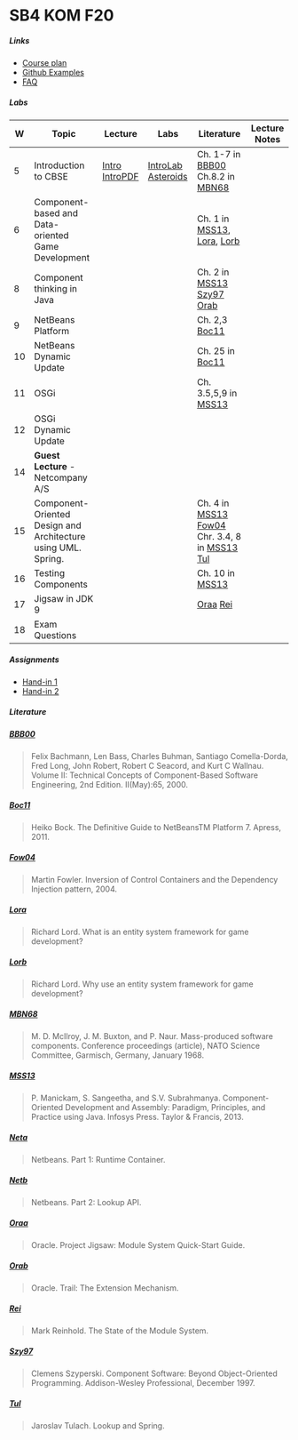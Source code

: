 # SB4 KOM F20

##### Links
- [Course plan](https://drive.google.com/file/d/18tYrFaN6ZBeVx1RgOgKlm8kXW7hhFNbE/view)
- [Github Examples](https://github.com/sweat-tek/SB4-KOM-F20)
- [FAQ](https://docs.google.com/document/d/1dga-FmHevy_PlANsvf8dG9uprwnxdMr-NTB_SIEYb9w/view)

##### Labs
| W   | Topic | Lecture | Labs | Literature | Lecture Notes
| --- | --- | --- | --- | --- | --- |
| 5   | Introduction to CBSE | [Intro](https://prezi.com/view/39kcgpiby05r183IAyyB) [IntroPDF](https://drive.google.com/file/d/1DkCy9tmFhsnvs4XMbeWDB69mQ4gK71o0) | [IntroLab](https://drive.google.com/file/d/1O0yvqSBqQm49PQq-f2PCytjUSABeOnqR) [Asteroids](https://www.youtube.com/playlist?list=PLYYeDqxQWfBT05rOKVzT-ZcKgH3crvYog) | Ch. 1-7 in [BBB00](#bbb00) Ch.8.2 in [MBN68](#mbn68) | |
| 6   | Component-based and Data-oriented Game Development | | | Ch. 1 in [MSS13](#mss13), [Lora](#lora), [Lorb](#lorb) | |
| 8   | Component thinking in Java | | | Ch. 2 in [MSS13](#mss13) [Szy97](#szy97) [Orab](#orab)| |
| 9   | NetBeans Platform | | | Ch. 2,3 [Boc11](#boc11) | |
| 10  | NetBeans Dynamic Update | | | Ch. 25 in [Boc11](#boc11) | |
| 11  | OSGi | | | Ch. 3.5,5,9 in [MSS13](#mss13) | |
| 12  | OSGi Dynamic Update | | | |
| 14  | **Guest Lecture** - Netcompany A/S | | | | |
| 15  | Component-Oriented Design and Architecture using UML. Spring. | | | Ch. 4 in [MSS13](#mss13) [Fow04](#fow04) Chr. 3.4, 8 in [MSS13](#mss13) [Tul](#tul)| |
| 16  | Testing Components | | | Ch. 10 in [MSS13](#mss13) | |
| 17  | Jigsaw in JDK 9 | | | [Oraa](#oraa) [Rei](#rei) | |
| 18  | Exam Questions | | | | |

##### Assignments
- [Hand-in 1](https://drive.google.com/file/d/1-uB_29aGa7knubG043lwi2iqUepHohQN/view)
- [Hand-in 2](https://drive.google.com/file/d/1XNHEyX0XxmuolEG_vL-zRaHENAA1-Zi6/view)


##### Literature
##### [BBB00](https://resources.sei.cmu.edu/asset_files/TechnicalReport/2000_005_001_13715.pdf)
> Felix Bachmann, Len Bass, Charles Buhman, Santiago Comella-Dorda, Fred Long, John Robert, Robert C Seacord, and Kurt C Wallnau. Volume II: Technical Concepts of Component-Based Software Engineering, 2nd Edition. II(May):65, 2000.

##### [Boc11](https://drive.google.com/file/d/1bvQFztq1x3iEd2zJj6N6YPil48K56J00/view?usp=sharing)
> Heiko Bock. The Definitive Guide to NetBeansTM Platform 7. Apress, 2011.

##### [Fow04](http://martinfowler.com/articles/injection.html)
> Martin Fowler. Inversion of Control Containers and the Dependency Injection pattern, 2004.

##### [Lora](https://www.richardlord.net/blog/ecs/what-is-an-entity-framework.html)
> Richard Lord. What is an entity system framework for game development?

##### [Lorb](http://www.richardlord.net/blog/why-use-an-entity-framework)
> Richard Lord. Why use an entity system framework for game development?

##### [MBN68](http://homepages.cs.ncl.ac.uk/brian.randell/NATO/nato1968.PDF)
> M. D. McIlroy, J. M. Buxton, and P. Naur. Mass-produced software components. Conference proceedings (article), NATO Science Committee, Garmisch, Germany, January 1968.

##### [MSS13](https://drive.google.com/file/d/19_EzdKmwgYUJTzAoxpNLTtkXbUZvejvB)
> P. Manickam, S. Sangeetha, and S.V. Subrahmanya. Component-Oriented Development and Assembly: Paradigm, Principles, and Practice using Java. Infosys Press. Taylor & Francis, 2013.

##### [Neta](https://drive.google.com/open?id=0B6Mo6Uok0on9WkplWmJwR29MdFE)
> Netbeans. Part 1: Runtime Container.

##### [Netb](https://drive.google.com/open?id=0B6Mo6Uok0on9ZjRqUXZHZXowZWc)
> Netbeans. Part 2: Lookup API.

##### [Oraa](http://openjdk.java.net/projects/jigsaw/quick-start)
> Oracle. Project Jigsaw: Module System Quick-Start Guide.

##### [Orab](http://docs.oracle.com/javase/tutorial/ext/basics/spi.html)
> Oracle. Trail: The Extension Mechanism.

##### [Rei](http://openjdk.java.net/projects/jigsaw/spec/sotms)
> Mark Reinhold. The State of the Module System.

##### [Szy97](https://drive.google.com/open?id=0B6Mo6Uok0on9SWh2eUN1UEJobW8)
> Clemens Szyperski. Component Software: Beyond Object-Oriented Programming. Addison-Wesley Professional, December 1997.

##### [Tul](http://wiki.apidesign.org/wiki/LookupAndSpring)
> Jaroslav Tulach. Lookup and Spring.

